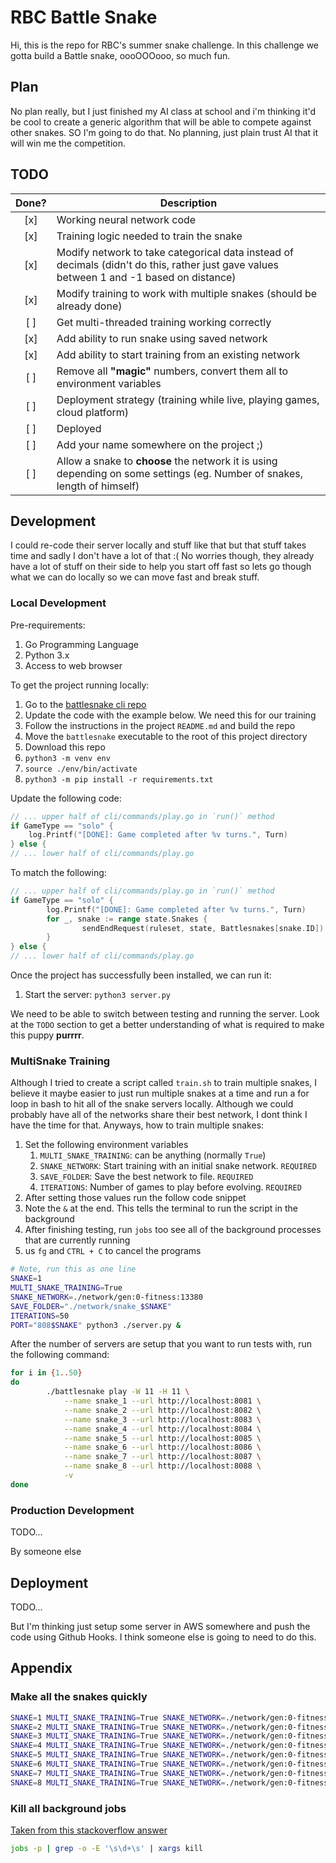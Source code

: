 # RBC Battle Snake

Hi, this is the repo for RBC's summer snake challenge. In this challenge we gotta
build a Battle snake, oooOOOooo, so much fun.

## Plan

No plan really, but I just finished my AI class at school and i'm thinking it'd
be cool to create a generic algorithm that will be able to compete against other
snakes. SO I'm going to do that. No planning, just plain trust AI that it will
win me the competition.

## TODO

| Done? | Description                                                                                                                              |
| :---: | ---------------------------------------------------------------------------------------------------------------------------------------- |
|  [x]  | Working neural network code                                                                                                              |
|  [x]  | Training logic needed to train the snake                                                                                                 |
|  [x]  | Modify network to take categorical data instead of decimals (didn't do this, rather just gave values between 1 and -1 based on distance) |
|  [x]  | Modify training to work with multiple snakes (should be already done)                                                                    |
|  [ ]  | Get multi-threaded training working correctly                                                                                            |
|  [x]  | Add ability to run snake using saved network                                                                                             |
|  [x]  | Add ability to start training from an existing network                                                                                   |
|  [ ]  | Remove all __"magic"__ numbers, convert them all to environment variables                                                                |
|  [ ]  | Deployment strategy (training while live, playing games, cloud platform)                                                                 |
|  [ ]  | Deployed                                                                                                                                 |
|  [ ]  | Add your name somewhere on the project ;)                                                                                                |
|  [ ]  | Allow a snake to __choose__ the network it is using depending on some settings (eg. Number of snakes, length of himself)                 |

## Development

I could re-code their server locally and stuff like that but that stuff takes
time and sadly I don't have a lot of that :( No worries though, they already
have a lot of stuff on their side to help you start off fast so lets go though
what we can do locally so we can move fast and break stuff.

### Local Development

Pre-requirements:

1. Go Programming Language
2. Python 3.x
3. Access to web browser

To get the project running locally:

1. Go to the [battlesnake cli repo](https://github.com/BattlesnakeOfficial/rules/blob/main/cli/README.md)
2. Update the code with the example below. We need this for our training
3. Follow the instructions in the project `README.md` and build the repo
4. Move the `battlesnake` executable to the root of this project directory
5. Download this repo
6. `python3 -m venv env`
7. `source ./env/bin/activate`
8. `python3 -m pip install -r requirements.txt`

Update the following code:

```go
// ... upper half of cli/commands/play.go in `run()` method
if GameType == "solo" { 
    log.Printf("[DONE]: Game completed after %v turns.", Turn) 
} else { 
// ... lower half of cli/commands/play.go
```

To match the following:

```go
// ... upper half of cli/commands/play.go in `run()` method
if GameType == "solo" { 
        log.Printf("[DONE]: Game completed after %v turns.", Turn) 
        for _, snake := range state.Snakes { 
                sendEndRequest(ruleset, state, Battlesnakes[snake.ID]) 
        } 
} else { 
// ... lower half of cli/commands/play.go
```

Once the project has successfully been installed, we can run it:

1. Start the server: `python3 server.py`

We need to be able to switch between testing and running the server. Look at the
`TODO` section to get a better understanding of what is required to make this
puppy __purrrr__.

### MultiSnake Training

Although I tried to create a script called `train.sh` to train multiple snakes,
I believe it maybe easier to just run multiple snakes at a time and run a for
loop in bash to hit all of the snake servers locally. Although we could probably
have all of the networks share their best network, I dont think I have the time
for that. Anyways, how to train multiple snakes:

1. Set the following environment variables
   1. `MULTI_SNAKE_TRAINING`: can be anything (normally `True`)
   2. `SNAKE_NETWORK`: Start training with an initial snake network. `REQUIRED`
   3. `SAVE_FOLDER`: Save the best network to file. `REQUIRED`
   4. `ITERATIONS`: Number of games to play before evolving. `REQUIRED`
2. After setting those values run the follow code snippet
3. Note the `&` at the end. This tells the terminal to run the script in the background
4. After finishing testing, run `jobs` too see all of the background processes that are currently running
5. us `fg` and `CTRL + C` to cancel the programs

```bash
# Note, run this as one line
SNAKE=1
MULTI_SNAKE_TRAINING=True
SNAKE_NETWORK=./network/gen:0-fitness:13380
SAVE_FOLDER="./network/snake_$SNAKE"
ITERATIONS=50
PORT="808$SNAKE" python3 ./server.py &
```

After the number of servers are setup that you want to run tests with, run the
following command:

```bash
for i in {1..50}
do
        ./battlesnake play -W 11 -H 11 \
            --name snake_1 --url http://localhost:8081 \
            --name snake_2 --url http://localhost:8082 \
            --name snake_3 --url http://localhost:8083 \
            --name snake_4 --url http://localhost:8084 \
            --name snake_5 --url http://localhost:8085 \
            --name snake_6 --url http://localhost:8086 \
            --name snake_7 --url http://localhost:8087 \
            --name snake_8 --url http://localhost:8088 \
            -v
done
```

### Production Development

TODO...

By someone else

## Deployment

TODO...

But I'm thinking just setup some server in AWS somewhere and push the code using
Github Hooks. I think someone else is going to need to do this.

## Appendix

### Make all the snakes quickly

```bash
SNAKE=1 MULTI_SNAKE_TRAINING=True SNAKE_NETWORK=./network/gen:0-fitness:13380 SAVE_FOLDER="./network/snake_$SNAKE" ITERATIONS=50 PORT="808$SNAKE" python3 ./server.py &
SNAKE=2 MULTI_SNAKE_TRAINING=True SNAKE_NETWORK=./network/gen:0-fitness:13380 SAVE_FOLDER="./network/snake_$SNAKE" ITERATIONS=50 PORT="808$SNAKE" python3 ./server.py &
SNAKE=3 MULTI_SNAKE_TRAINING=True SNAKE_NETWORK=./network/gen:0-fitness:13380 SAVE_FOLDER="./network/snake_$SNAKE" ITERATIONS=50 PORT="808$SNAKE" python3 ./server.py &
SNAKE=4 MULTI_SNAKE_TRAINING=True SNAKE_NETWORK=./network/gen:0-fitness:13380 SAVE_FOLDER="./network/snake_$SNAKE" ITERATIONS=50 PORT="808$SNAKE" python3 ./server.py &
SNAKE=5 MULTI_SNAKE_TRAINING=True SNAKE_NETWORK=./network/gen:0-fitness:13380 SAVE_FOLDER="./network/snake_$SNAKE" ITERATIONS=50 PORT="808$SNAKE" python3 ./server.py &
SNAKE=6 MULTI_SNAKE_TRAINING=True SNAKE_NETWORK=./network/gen:0-fitness:13380 SAVE_FOLDER="./network/snake_$SNAKE" ITERATIONS=50 PORT="808$SNAKE" python3 ./server.py &
SNAKE=7 MULTI_SNAKE_TRAINING=True SNAKE_NETWORK=./network/gen:0-fitness:13380 SAVE_FOLDER="./network/snake_$SNAKE" ITERATIONS=50 PORT="808$SNAKE" python3 ./server.py &
SNAKE=8 MULTI_SNAKE_TRAINING=True SNAKE_NETWORK=./network/gen:0-fitness:13380 SAVE_FOLDER="./network/snake_$SNAKE" ITERATIONS=50 PORT="808$SNAKE" python3 ./server.py &
```

### Kill all background jobs

[Taken from this stackoverflow answer](https://unix.stackexchange.com/questions/43527/kill-all-background-jobs)

```bash
jobs -p | grep -o -E '\s\d+\s' | xargs kill
```
